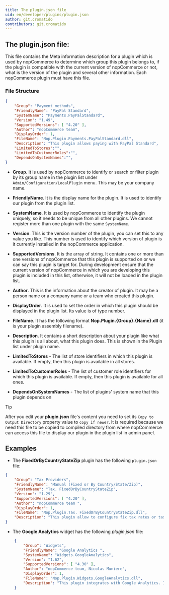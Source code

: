```yaml
---
title: The plugin.json file
uid: en/developer/plugins/plugin.json
author: git.cromatido
contributors: git.cromatido
---
```



## The plugin.json file:
 This file contains the Meta information description for a plugin which is used by nopCommerce to determine which group this plugin belongs to,  if the plugin is compatible with the current version of nopCommerce or not, what is the version of the plugin and several other information. Each nopCommerce plugin must have this file.

### File Structure

```json
{
    "Group": "Payment methods",
    "FriendlyName": "PayPal Standard",
    "SystemName": "Payments.PayPalStandard",
    "Version": "1.49",
    "SupportedVersions": [ "4.20" ],
    "Author": "nopCommerce team",
    "DisplayOrder": 1,
    "FileName": "Nop.Plugin.Payments.PayPalStandard.dll",
    "Description": "This plugin allows paying with PayPal Standard",
    "LimitedToStores":"",
    "LimitedToCustomerRoles":"",
    "DependsOnSystemNames":"",
}
```

- **Group**. It is used by nopCommerce to identify or search or filter plugin by its group name in the plugin list under `Admin/Configuration/LocalPlugin` menu. This may be your company name.

- **FriendlyName**. It is the display name for the plugin. It is used to identify our plugin from the plugin list.

- **SystemName**. It is used by nopCommerce to identify the plugin uniquely, so it needs to be unique from all other plugins. We cannot register more than one plugin with the same `SystemName`.

- **Version**. This is the version number of the plugin, you can set this to any value you like. This number is used to identify which version of plugin is it currently installed in the nopCommerce application.

- **SupportedVersions**. It is the array of string. It contains one or more than one versions of nopCommerce that this plugin is supported on or we can say this plugin is target for. During development ensure that the current version of nopCommerce in which you are developing this plugin is included in this list, otherwise, it will not be loaded in the plugin list.

- **Author**. This is the information about the creator of plugin. It may be a person name or a company name or a team who created this plugin.

- **DisplayOrder**. It is used to set the order in which this plugin should be displayed in the plugin list. Its value is of type number.

- **FileName**. It has the following format **Nop.Plugin.{Group}.{Name}.dll** (it is your plugin assembly filename).

- **Description**. It contains a short description about your plugin like what this plugin is all about, what this plugin does. This is shown in the Plugin list under plugin name.
- **LimitedToStores** - The list of store identifiers in which this plugin is available. If empty, then this plugin is available in all stores.
- **LimitedToCustomerRoles** - The list of customer role identifiers for which this plugin is available. If empty, then this plugin is available for all ones.
- **DependsOnSystemNames** - The list of plugins' system name that this plugin depends on

> [!TIP]
> After you edit your **plugin.json** file's content you need to set its `Copy to Output Directory` property value to `copy if newer`. 
>It is required because we need this file to be copied to compiled directory from where nopCommerce can access this file to display our plugin in the plugin list in admin panel.

## Examples

- The  **FixedOrByCountryStateZip** plugin has the following `plugin.json` file:

```json
{
    "Group": "Tax Providers",
    "FriendlyName": "Manual (Fixed or By Country/State/Zip)",
    "SystemName": "Tax. FixedOrByCountryStateZip",
    "Version": "1.29",
    "SupportedVersions": [ "4.20" ],
    "Author": "nopCommerce team ",
    "DisplayOrder": 1,
    "FileName": "Nop.Plugin.Tax. FixedOrByCountryStateZip.dll",
    "Description": "This plugin allow to configure fix tax rates or tax rates by countries, states and zip codes "
}
```

- The **Google Analytics** widget has the following *plugin.json* file:

```json
    {
        "Group": "Widgets",
        "FriendlyName": "Google Analytics ",
        "SystemName": "Widgets.GoogleAnalytics",
        "Version": "1.62",
        "SupportedVersions": [ "4.30" ],
        "Author": "nopCommerce team, Nicolas Muniere",
        "DisplayOrder": 1,
        "FileName": "Nop.Plugin.Widgets.GoogleAnalytics.dll",
        "Description": "This plugin integrates with Google Analytics. It keeps track of statistics about the visitors and eCommerce conversion on your website"
    }
```